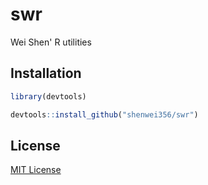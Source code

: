 # swr

Wei Shen' R utilities 

## Installation

```R
library(devtools)

devtools::install_github("shenwei356/swr")
```

## License

[MIT License](https://github.com/shenwei356/swr/blob/master/LICENSE)
